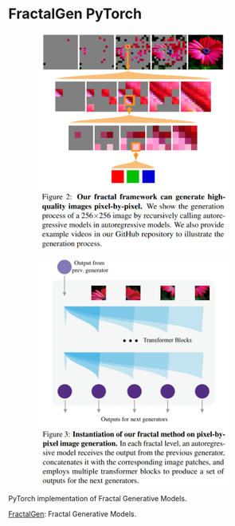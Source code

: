 # FractalGen PyTorch

<p align="center">
  <img src="FractalGen.png" alt="FractalGen" style="display:block; margin:auto; width:380px;" />
</p>

<p align="center">
  <img src="FractalGen+.png" alt="FractalGen+" style="display:block; margin:auto; width:380px;" />
</p>

PyTorch implementation of Fractal Generative Models.

[FractalGen](https://arxiv.org/abs/2502.17437): Fractal Generative Models.
